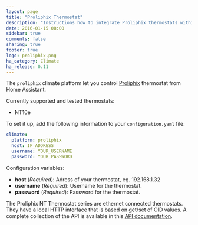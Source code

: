 ```yaml
---
layout: page
title: "Proliphix Thermostat"
description: "Instructions how to integrate Proliphix thermostats within Home Assistant."
date: 2016-01-15 08:00
sidebar: true
comments: false
sharing: true
footer: true
logo: proliphix.png
ha_category: Climate
ha_release: 0.11
---
```



The `proliphix` climate platform let you control [Proliphix](http://www.proliphix.com) thermostat from Home Assistant.

Currently supported and tested thermostats:

- NT10e

To set it up, add the following information to your `configuration.yaml` file:

```yaml
climate:
  platform: proliphix
  host: IP_ADDRESS
  username: YOUR_USERNAME
  password: YOUR_PASSWORD
```

Configuration variables:

- **host** (*Required*): Adress of your thermostat, eg. 192.168.1.32
- **username** (*Required*): Username for the thermostat.
- **password** (*Required*): Password for the thermostat.

The Proliphix NT Thermostat series are ethernet connected thermostats. They have a local HTTP interface that is based on get/set
of OID values. A complete collection of the API is available in this [API documentation](https://github.com/sdague/thermostat.rb/blob/master/docs/PDP_API_R1_11.pdf).


